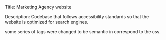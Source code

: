 Title:
Marketing Agency website

Description:
Codebase that follows accessibility standards
so that the website is optimized for search engines.

some series of tags were changed to be semantic in correspond to the css.